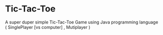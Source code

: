 # Tic-Tac-Toe
A super duper simple Tic-Tac-Toe Game using Java programming language ( SinglePlayer [vs computer] , Mutiplayer )
